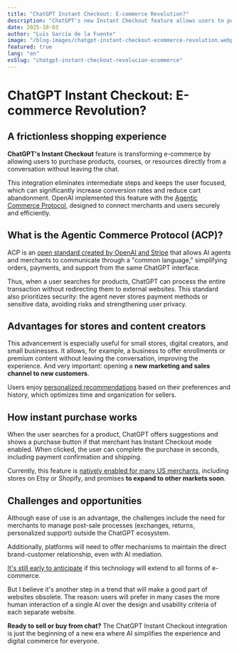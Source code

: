 ```yaml
---
title: "ChatGPT Instant Checkout: E-commerce Revolution?"
description: "ChatGPT's new Instant Checkout feature allows users to purchase products, courses, or resources directly from a conversation without leaving the chat."
date: 2025-10-03
author: "Luis García de la Fuente"
image: "/blog-images/chatgpt-instant-checkout-ecommerce-revolution.webp"
featured: true
lang: "en"
esSlug: "chatgpt-instant-checkout-revolucion-ecommerce"
---
```


# ChatGPT Instant Checkout: E-commerce Revolution?

## A frictionless shopping experience

**ChatGPT's Instant Checkout** feature is transforming e-commerce by allowing users to purchase products, courses, or resources directly from a conversation without leaving the chat.

This integration eliminates intermediate steps and keeps the user focused, which can significantly increase conversion rates and reduce cart abandonment. OpenAI implemented this feature with the <a href="https://openai.com/index/buy-it-in-chatgpt/" rel="nofollow">Agentic Commerce Protocol</a>, designed to connect merchants and users securely and efficiently.

## What is the Agentic Commerce Protocol (ACP)?

ACP is an <a href="https://stripe.com/newsroom/news/stripe-openai-instant-checkout" rel="nofollow">open standard created by OpenAI and Stripe</a> that allows AI agents and merchants to communicate through a "common language," simplifying orders, payments, and support from the same ChatGPT interface.

Thus, when a user searches for products, ChatGPT can process the entire transaction without redirecting them to external websites. This standard also prioritizes security: the agent never stores payment methods or sensitive data, avoiding risks and strengthening user privacy.

## Advantages for stores and content creators

This advancement is especially useful for small stores, digital creators, and small businesses. It allows, for example, a business to offer enrollments or premium content without leaving the conversation, improving the experience. And very important: opening a **new marketing and sales channel to new customers**.

Users enjoy <a href="https://www.eesel.ai/blog/chatgpt-instant-checkout" rel="nofollow">personalized recommendations</a> based on their preferences and history, which optimizes time and organization for sellers.

## How instant purchase works

When the user searches for a product, ChatGPT offers suggestions and shows a purchase button if that merchant has Instant Checkout mode enabled. When clicked, the user can complete the purchase in seconds, including payment confirmation and shipping.

Currently, this feature is <a href="https://fortune.com/2025/09/29/openai-rolls-out-purchases-direct-from-chatgpt-in-a-radical-shift-to-e-commerce-and-direct-challenge-to-google/" rel="nofollow">natively enabled for many US merchants</a>, including stores on Etsy or Shopify, and promises **to expand to other markets soon**.

## Challenges and opportunities

Although ease of use is an advantage, the challenges include the need for merchants to manage post-sale processes (exchanges, returns, personalized support) outside the ChatGPT ecosystem.

Additionally, platforms will need to offer mechanisms to maintain the direct brand-customer relationship, even with AI mediation.

<a href="https://shiftasia.com/column/how-instant-checkout-and-the-agentic-commerce-protocol-redefine-ecommerce/" rel="nofollow">It's still early to anticipate</a> if this technology will extend to all forms of e-commerce.

But I believe it's another step in a trend that will make a good part of websites obsolete. The reason: users will prefer in many cases the more human interaction of a single AI over the design and usability criteria of each separate website.

**Ready to sell or buy from chat?** The ChatGPT Instant Checkout integration is just the beginning of a new era where AI simplifies the experience and digital commerce for everyone.